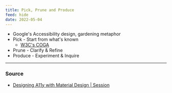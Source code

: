 ```yaml
---
title: Pick, Prune and Produce
feed: hide
date: 2022-05-04
---
```


- Google's Accessibility design, gardening metaphor
- Pick - Start from what's known
	- [W3C's COGA](https://w3c.github.io/coga/extension/index.html)
- Prune - Clarify & Refine
- Produce - Experiment & Inquire
--- 
### Source
- [Designing A11y with Material Design | Session](https://www.youtube.com/watch?v=nTNwZXVRGdY)